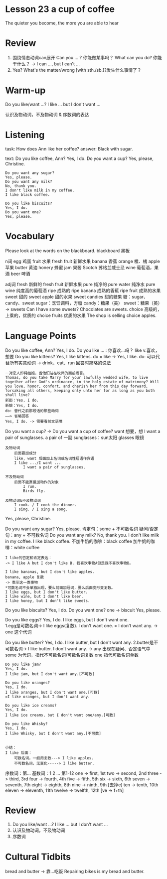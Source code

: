 # Lesson 23 a cup of coffee

The quieter you become, the more you are able to hear

# Review

1. 围绕情态动词can展开
    Can you ... ? 你能做某事吗？
    What can you do? 你能干什么？
    -> I can ..., but I can't ...
2. Yes?
    What's the matter/wrong [with sth./sb.]?发生什么事情了？

# Warm-up

Do you like/want ...?
I like ... but I don't want ...

认识及物动词，不及物动词
&
序数词的表达

# Listening

task:
     How does Ann like her coffee?
answer:
    Black with sugar.
    
text:
    Do you like coffee, Ann?
    Yes, I do.
    Do you want a cup?
    Yes, please, Christine.

    Do you want any sugar?
    Yes, please.
    Do you want any milk?
    No, thank you.
    I don't like milk in my coffee.
    I like black coffee.

    Do you like biscuits?
    Yes, I do.
    Do you want one?
    Yes, please.

# Vocabulary

Please look at the words on the blackboard.
blackboard 黑板

n词
egg 鸡蛋
fruit 水果
    fresh fruit 新鲜水果
banana 香蕉
orange 橙、橘
apple 苹果
butter 黄油
honery 蜂蜜
jam 果酱
Scotch 苏格兰威士忌
wine 葡萄酒，果酒
beer 啤酒

adj词
fresh 新鲜的
    fresh fruit 新鲜水果
pure 纯净的
    pure water 纯净水
    pure wine 纯度高的葡萄酒
ripe 成熟的
    ripe banana 成熟的香蕉
    ripe fruit 成熟的水果
sweet 甜的
    sweet apple 甜的水果
    sweet candies 甜的糖果
    糖：sugar、candy、sweet
    sugar：烹饪调料，方糖
    candy：糖果（美）
    sweet：糖果（英） -> sweets
        Can I have some sweets?
        Chocolates are sweets.
choice 高级的，上乘的，优质的
    choice fruits 优质的水果
    The shop is selling choice apples.

# Language Points

Do you like coffee, Ann?
Yes, I do.
    Do you like ... : 你喜欢...吗？
    like v.喜欢，想要
    Do you like kittens?
    Yes, I like kittens.
    do = like
    -> Yes, I like.
    do: 可以代替所有实意动词 -> drink、eat、run
    回答时简略的说法

    一对恋人即将结婚，当他们站在牧师的面前发誓。
    Thomas, do you take Marry for your lawfully wedded wife, to live together after God's ordinance, in the holy estate of matrimony? Will you love, honor, confort, and cherish her from this day forward, forsaking all others, keeping only unto her for as long as you both shall live?
    新郎：Yes, I do.
    新娘：Yes, I do.
    do: 替代之前那段话的那些动词
    ——> 省略回答
    Yes, I do. -> 需要看前文语境
Do you want a cup? -> Do you want a cup of coffee?
    want 想要，想
    I want a pair of sunglasses.
        a pair of 一副
        sunglasses：sun太阳 glasses 眼镜

    及物动词
        后面要加成分
        like, want 后面加上名词或名词性短语作宾语
        I like .../I want ...
            I want a pair of sunglasses.

    不及物动词
        后面不能直接加动作的对象
            I run.
            Birds fly.
    
    及物动词&不及物动词
        I cook. / I cook the dinner.
        I sing. / I sing a song.
Yes, please, Christine.

Do you want any sugar?
Yes, please.
    肯定句：some + 不可数名词
    疑问/否定句：any + 不可数名词
Do you want any milk?
No, thank you.
I don't like milk in my coffee.
I like black coffee.
    不加牛奶的咖啡：black coffee
    加牛奶的咖啡：white coffee

    I like的否定和肯定表达：
    -> I like A but I don't like B. 我喜欢事物A但是我不喜欢事物B。

    I like bananas, but I don't like apples.
    banana, apple 复数
    -> 表示这一类事物
    *可数名词不会单独出现，要么前面加冠词，要么后面变形变复数。
    I like eggs, but I don't like butter.
    I like wine, but I don't like beer.
    I like honey, but I don't like sweets.

Do you like biscuits?
Yes, I do.
Do you want one?
    one -> biscuit
Yes, please.




Do you like eggs?
Yes, I do.
I like eggs, but I don't want one.  
    1.egg是可数名词-> I like eggs(复数).
    I don't want one. = I don't want any.
    -> one 这个代词

Do you like butter?
Yes, I do.
I like butter, but I don't want any.
    2.butter是不可数名词-> I like butter.
    I don't want any.
    -> any 出现在疑问、否定语气中
    some 为代词，指代不可数名词/可数名词复数
    one 指代可数名词单数

    Do you like jam?
    Yes, I do.
    I like jam, but I don't want any.[不可数]

    Do you like oranges?
    Yes, I do.
    I like oranges, but I don't want one.[可数]
    =I like oranges, but I don't want any.

    Do you like ice creams?
    Yes, I do.
    I like ice creams, but I don't want one/any.[可数]

    Do you like Whisky?
    Yes, I do.
    I like Whisky, but I don't want any.[不可数]


    小结：
    I like 后面：
        可数名词，一般用复数---> I like apples.
        不可数名词，无变化-----> I like butter.


序数词：第...
基数词：1 2 ...
第1-12
one -> first, 1st
two -> second, 2nd
three -> third, 3rd
four -> fourth, 4th
five -> fifth, 5th
six -> sixth, 6th
seven -> seventh, 7th
eight -> eighth, 8th
nine -> ninth, 9th  [去掉e]
ten -> tenth, 10th
eleven -> eleventh, 11th
twelve -> twelfth, 12th [ve -> f+th]

# Review

1. Do you like/want ...?
I like ... but I don't want ...
2. 认识及物动词，不及物动词
3. 序数词

# Cultural Tidbits

bread and butter -> 靠...吃饭
Repairing bikes is my bread and butter.